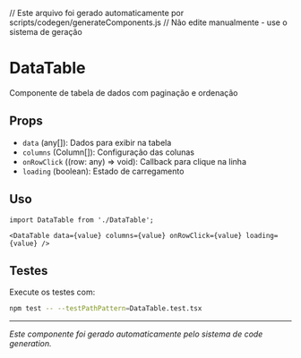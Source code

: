 // Este arquivo foi gerado automaticamente por scripts/codegen/generateComponents.js
// Não edite manualmente - use o sistema de geração

# DataTable

Componente de tabela de dados com paginação e ordenação

## Props

- `data` (any[]): Dados para exibir na tabela
- `columns` (Column[]): Configuração das colunas
- `onRowClick` ((row: any) => void): Callback para clique na linha
- `loading` (boolean): Estado de carregamento

## Uso

```tsx
import DataTable from './DataTable';

<DataTable data={value} columns={value} onRowClick={value} loading={value} />
```

## Testes

Execute os testes com:

```bash
npm test -- --testPathPattern=DataTable.test.tsx
```

---

*Este componente foi gerado automaticamente pelo sistema de code generation.*